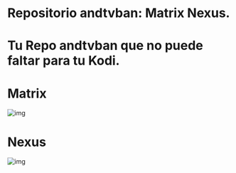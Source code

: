 # Repositorio andtvban: Matrix  Nexus. 

# Tu Repo andtvban que no puede faltar para tu Kodi.

# Matrix
![img](https://i.imgur.com/FmHatKc.png)

# Nexus
![img](https://i.imgur.com/19lQWCN.png)
